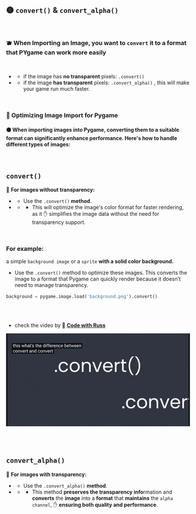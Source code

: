 

## 🟡 `convert()` &   `convert_alpha()`

<br>

###   🫐 When Importing an Image, you want to `convert` it to a format that PYgame can work more easily

<br>

- -  if the image has **no transparent** pixels: `.convert()`

- -  if the image **has transparent** pixels: `.convert_alpha()` , this will make your game run much faster.



<br>

### 🧶 Optimizing Image Import for Pygame


#### 🟠 When importing images into Pygame, converting them to a suitable format can significantly enhance performance. Here's how to handle different types of images:

<br>

##  `convert()`

🔸 **For images without transparency:**

- -  Use the `.convert()` **method**.

- - - This will optimize the image's color format for faster rendering, as it ✋ simplifies the image data without the need for transparency support.

<br>

### For example:

a simple `background image` or a `sprite` **with a solid color background.**

-  Use the `.convert()` method to optimize these images. This converts the image to a format that Pygame can quickly render because it doesn’t need to manage transparency.

```python
background = pygame.image.load('background.png').convert()
```
 <br>
 <br>

 - check the video by 🌟  [**Code with Russ**](https://youtu.be/z_tLkRMw-2Y?si=saYnzZFNh6kgGWdZ)


 [<img src="./convert_and_convertAlpha_00.gif"/>](https://youtu.be/z_tLkRMw-2Y?si=saYnzZFNh6kgGWdZ)



<br>
<br>



## `convert_alpha()`

🔸 **For images with transparency:**

- -  Use the `.convert_alpha()` **method**.

- - - This method **preserves the transparency info**rmation and **converts** the **image** into a **format** that **maintains** the `alpha channel`, ✋ **ensuring both quality and performance**.


<br>

